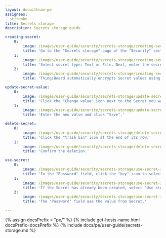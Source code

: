```yaml
---
layout: docwithnav-pe
assignees:
- stitenko
title: Secrets storage
description: Secrets storage guide

creating-secret:
    0:
        image: /images/user-guide/security/secrets-storage/creating-secret-1-pe.png
        title: 'Go to the "Secrets storage" page of the "Security" section. Click the "plus" (Add secret) icon in the upper right corner.'
    1:
        image: /images/user-guide/security/secrets-storage/creating-secret-2-pe.png
        title: 'Select secret type: Text or File. Next, enter the secret&#39;s name and its text value (for the "Text" type) or upload a certificate file (for the "File" type). Then, click "Add".'
    2:
        image: /images/user-guide/security/secrets-storage/creating-secret-3-pe.png
        title: 'ThingsBoard automatically encrypts Secret values using the AES-256 encryption algorithm.'

update-secret-value:
    0:
        image: /images/user-guide/security/secrets-storage/update-secret-value-1-pe.png
        title: 'Click the "Change value" icon next to the Secret you want to update.'
    1:
        image: /images/user-guide/security/secrets-storage/update-secret-value-2-pe.png
        title: 'Enter the new value and click "Save".'

delete-secret:
    0:
        image: /images/user-guide/security/secrets-storage/delete-secret-1-pe.png
        title: 'Click the "trash bin" icon at the end of its row.'
    1:
        image: /images/user-guide/security/secrets-storage/delete-secret-2-pe.png
        title: 'Confirm the deletion.'

use-secret:
    0:
        image: /images/user-guide/security/secrets-storage/use-secret-in-thingsboard-1-pe.png
        title: 'In the "Password" field, click the "key" icon to select and use the Secret.'
    1:
        image: /images/user-guide/security/secrets-storage/use-secret-in-thingsboard-2-pe.png
        title: 'If the Secret has already been created, select "Use storage", pick the desired Secret from the dropdown menu, and click "Use".'
    2:
        image: /images/user-guide/security/secrets-storage/use-secret-in-thingsboard-3-pe.png
        title: 'The "Password" field use the value from Secret.'

---
```


{% assign docsPrefix = "pe/" %}
{% include get-hosts-name.html docsPrefix=docsPrefix %}
{% include docs/pe/user-guide/secrets-storage.md %}
